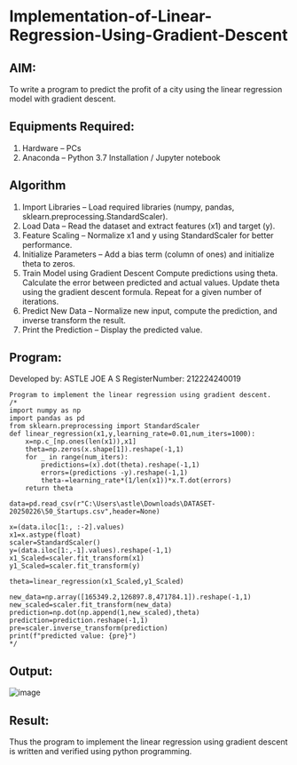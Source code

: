 # Implementation-of-Linear-Regression-Using-Gradient-Descent

## AIM:
To write a program to predict the profit of a city using the linear regression model with gradient descent.

## Equipments Required:
1. Hardware – PCs
2. Anaconda – Python 3.7 Installation / Jupyter notebook

## Algorithm
1. Import Libraries – Load required libraries (numpy, pandas, sklearn.preprocessing.StandardScaler).
2. Load Data – Read the dataset and extract features (x1) and target (y).
3. Feature Scaling – Normalize x1 and y using StandardScaler for better performance.
4. Initialize Parameters – Add a bias term (column of ones) and initialize theta to zeros.
5. Train Model using Gradient Descent
     Compute predictions using theta.
     Calculate the error between predicted and actual values.
     Update theta using the gradient descent formula.
     Repeat for a given number of iterations.
6. Predict New Data – Normalize new input, compute the prediction, and inverse transform the result.
7. Print the Prediction – Display the predicted value. 

## Program:

Developed by: ASTLE JOE A S
RegisterNumber:  212224240019

```
Program to implement the linear regression using gradient descent.
/*
import numpy as np
import pandas as pd
from sklearn.preprocessing import StandardScaler
def linear_regression(x1,y,learning_rate=0.01,num_iters=1000):
    x=np.c_[np.ones(len(x1)),x1]
    theta=np.zeros(x.shape[1]).reshape(-1,1)
    for _ in range(num_iters):
        predictions=(x).dot(theta).reshape(-1,1)
        errors=(predictions -y).reshape(-1,1)
        theta-=learning_rate*(1/len(x1))*x.T.dot(errors)
    return theta

data=pd.read_csv(r"C:\Users\astle\Downloads\DATASET-20250226\50_Startups.csv",header=None)

x=(data.iloc[1:, :-2].values)
x1=x.astype(float)
scaler=StandardScaler()
y=(data.iloc[1:,-1].values).reshape(-1,1)
x1_Scaled=scaler.fit_transform(x1)
y1_Scaled=scaler.fit_transform(y)

theta=linear_regression(x1_Scaled,y1_Scaled)

new_data=np.array([165349.2,126897.8,471784.1]).reshape(-1,1)
new_scaled=scaler.fit_transform(new_data)
prediction=np.dot(np.append(1,new_scaled),theta)
prediction=prediction.reshape(-1,1)
pre=scaler.inverse_transform(prediction)
print(f"predicted value: {pre}")
*/
```

## Output:
![image](https://github.com/user-attachments/assets/6553ef04-fd09-42a0-82f3-3e649eb6543f)



## Result:
Thus the program to implement the linear regression using gradient descent is written and verified using python programming.
